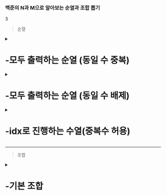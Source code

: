 ### 백준의 N과 M으로 알아보는 순열과 조합 뽑기
3
> 순열

<details> <summary> <h1>-모두 출력하는 순열 (동일 수 중복) </h1> </summary>

[N과M 1](https://www.acmicpc.net/problem/15649)       
        
[##_Image|kage@JKOul/btrt0M7qsbk/kddfgxNs0LO7KiBWUkD5zK/img.png|CDM|1.3|{"originWidth":1030,"originHeight":459,"style":"alignCenter"}_##]

```java
static class Permutation{
        int n;
        int r;
        int now[];
        ArrayList<ArrayList<Integer>> result;

        public Permutation(int n, int r){
            this.n = n;
            this.r = r;
            now = new int[r];
            result = new ArrayList<>();
        }

        public void perm(int[] arr, int depth){
            if(depth == r){
                for(int i = 0; i < now.length; i++){
                    System.out.print(now[i] + " ");
                }
                System.out.println();
                return;
            }
            for(int i = 0; i < n; i++){ //방문 처리 없이 모두 처리한다.
                now[depth] = arr[i];
                perm(arr, depth+1);
            }
        }
    }
```
  
</details>  

<details> <summary> <h1>-모두 출력하는 순열 (동일 수 배제) </h1> </summary>
        
[N과M 3](https://www.acmicpc.net/problem/15651)           

[##_Image|kage@JKOul/btrt0M7qsbk/kddfgxNs0LO7KiBWUkD5zK/img.png|CDM|1.3|{"originWidth":1030,"originHeight":459,"style":"alignCenter"}_##]

```java
static class Permutation{
        int n;
        int r;
        int now[];
        ArrayList<ArrayList<Integer>> result;

        public Permutation(int n, int r){
            this.n = n;
            this.r = r;
            now = new int[r];
            result = new ArrayList<>();
        }

        public void perm(int[] arr, int depth){
            if(depth == r){
                for(int i = 0; i < now.length; i++){
                    System.out.print(now[i] + " ");
                }
                System.out.println();
                return;
            }
            for(int i = 0; i < n; i++){ //방문 처리 없이 모두 처리한다.
                 if(visited[i]) continue;
                 output[depth] = arr.get(i);
                 visited[i] = true;
                 dfs(depth+1);
                 visited[i] = false;
            }
        }
    }

     //변수
    static boolean visited[];
    static ArrayList<Integer> arr = new ArrayList<>();
    static int n,r;

   public static void main(String[] args) {
        Scanner sc = new Scanner(System.in);
        n = sc.nextInt();
        r = sc.nextInt();
        visited = new boolean[n];

        for(int i = 1; i <=n; i++){
            arr.add(i);
        }
       Permutation p = new Permutation(n, r);
       p.perm(arr.stream().mapToInt(Integer::intValue).toArray(), 0);
       // Combination comb = new Combination(n, r);
        //comb.comb(arr, 0, 0, 0);

    }
}
```

 </details>                                                     

<details> <summary> <h1>-idx로 진행하는 수열(중복수 허용) </h1> </summary>  
        
[N과M 4](https://www.acmicpc.net/problem/15652)           
 
![image](https://user-images.githubusercontent.com/37995817/155260357-f6ca2059-67a9-4cd1-8c6b-72608aa885af.png)

```java
import java.util.*;

public class Main {
  
    static class Permutation{
        int n;
        int r;
        int now[];
        ArrayList<ArrayList<Integer>> result;
        public Permutation(int n, int r){
            this.n = n;
            this.r = r;
            now = new int[r];
            result = new ArrayList<>();
        }

        public void perm(int[] arr, int idx, int depth){
            if(depth == r){
                for(int i = 0; i < now.length; i++){
                    System.out.print(now[i] + " ");
                }
                System.out.println();
                return;
            }
            for(int i = idx; i < n; i++){
                now[depth] = arr[i];
                perm(arr,i, depth+1);
            }
        }
    }
    static boolean visited[];
    static ArrayList<Integer> arr = new ArrayList<>();
    static int n,r;
   public static void main(String[] args) {
        Scanner sc = new Scanner(System.in);
        n = sc.nextInt();
        r = sc.nextInt();
        visited = new boolean[n];

        for(int i = 1; i <=n; i++){
            arr.add(i);
        }
       Permutation p = new Permutation(n, r);
       p.perm(arr.stream().mapToInt(Integer::intValue).toArray(),0, 0);
    }
}
```
 
 </details>                                                     
  
---

> 조합

<details> <summary> <h1>-기본 조합 </h1> </summary>   

[N과M 2](https://www.acmicpc.net/problem/15650)             
        

[##_Image|kage@05rcz/btrt6e2TJYE/U4dzQPIMcoUZD3yh3PM2X0/img.png|CDM|1.3|{"originWidth":1052,"originHeight":376,"style":"alignCenter"}_##]

```java
    static class Combination{
        int n;
        int r;
        int[] now;
        ArrayList<ArrayList<Integer>> result;
        
        public Combination(int n, int r){
            this.n = n;
            this.r = r;
            now = new int[r];
            result = new ArrayList<>();
        }
        
        public void comb(ArrayList<Integer> arr, int depth, int target, int idx){
            if(depth == r){
                ArrayList<Integer> temp = new ArrayList<>();
                for(int i = 0; i < now.length; i++){
                    System.out.print(arr.get(now[i]) + " ");
                }
                System.out.println();
                return;
            }
            if(target == n) return;
            now[idx] = target;
            comb(arr,depth+1,target+1,idx+1);
            comb(arr,depth,target+1,idx);
        }
    }

   public static void main(String[] args) {
        Scanner sc = new Scanner(System.in);
        n = sc.nextInt();
        r = sc.nextInt();
        
        Combination comb = new Combination(n, r);
        comb.comb(arr, 0, 0, 0);

    }
}
```

</details>
